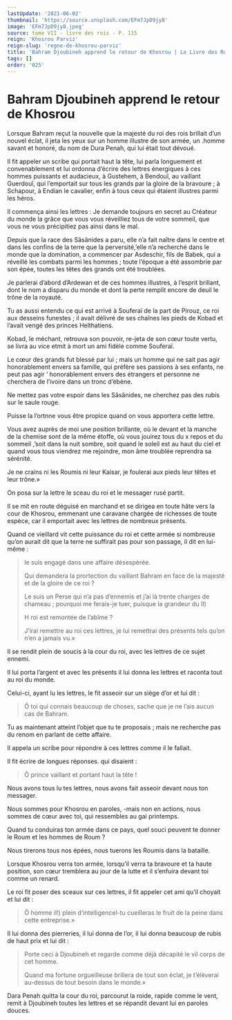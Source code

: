 ```yaml
---
lastUpdate: '2021-06-02'
thumbnail: 'https://source.unsplash.com/EFm7JpD9jy8'
image: 'EFm7JpD9jy8.jpeg'
source: tome VII - livre des rois - P. 115
reign: 'Khosrou Parviz'
reign-slug: 'regne-de-khosrou-parviz'
title: 'Bahram Djoubineh apprend le retour de Khosrou | Le Livre des Rois | Shâhnâmeh'
tags: []
order: '025'
---
```


# Bahram Djoubineh apprend le retour de Khosrou

Lorsque Bahram reçut la nouvelle que la majesté du roi des rois brillait d’un nouvel éclat, il jeta les yeux sur un homme illustre de son armée, un .homme savant et honoré, du nom de Dura Penah, qui lui était tout dévoué.

Il fit appeler un scribe qui portait haut la tête, lui parla longuement et convenablement et lui ordonna d’écrire des lettres énergiques à ces hommes puissants et audacieux, à Gustehem, à Bendouî, au vaillant Guerdouî, qui l’emportait sur tous les grands par la gloire de la bravoure ; à Schapour, à Endian le cavalier, enfin à tous ceux qui étaient illustres parmi les héros.

Il commença ainsi les lettres : Je demande toujours en secret au Créateur du monde la grâce que vous vous réveilliez tous de votre sommeil, que vous ne vous précipitiez pas ainsi dans le mal.

Depuis que la race des Sâsânides a paru, elle n’a fait naître dans le centre et dans les confins de la terre que la perversité,’elle n’a recherché dans le monde que la domination, a commencer par Asdeschir, fils de Babek, qui a réveillé les combats parmi les hommes ; toute l’époque a été assombrie par son épée, toutes les têtes des grands ont été troublées.

Je parlerai d’abord d’Ardewan et de ces hommes illustres, à l’esprit brillant, dont le nom a disparu du monde et dont la perte remplit encore de deuil le trône de la royauté.

Tu as aussi entendu ce qui est arrivé à Souferaï de la part de Pirouz, ce roi aux desseins funestes ; il avait délivré de ses chaînes les pieds de Kobad et l’avait vengé des princes Heîthatiens.

Kobad, le méchant, retrouva son pouvoir, re-jeta de son cœur toute vertu, se livra au vice etmit à mort un ami fidèle comme Souferaï.

Le cœur des grands fut blessé par lui ; mais un homme qui ne sait pas agir honorablement envers sa famille, qui préfère ses passions à ses enfants, ne peut pas agir ’ honorablement envers des étrangers et personne ne cherchera de l’ivoire dans un tronc d’ébène.

Ne mettez pas votre espoir dans les Sâsânides, ne cherchez pas des rubis sur le saule rouge.

Puisse la l’ortnne vous être propice quand on vous apportera cette lettre.

Vous avez auprès de moi une position brillante, où le devant et la manche de la chemise sont de la même étoffe, où vous jouirez tous du x repos et du sommeil ,’soit dans la nuit sombre, soit quand le soleil est au haut du ciel et quand vous tous viendrez me rejoindre, mon âme troublée reprendra sa sérénité.

Je ne crains ni les Roumis ni leur Kaisar, je foulerai aux pieds leur têtes et leur trône.»

On posa sur la lettre le sceau du roi et le messager rusé partit.

Il se mit en route déguisé en marchand et se dirigea en toute hâte vers la cour de Khosrou, emmenant une caravane chargée de richesses de toute espèce, car il emportait avec les lettres de nombreux présents.

Quand ce vieillard vit cette puissance du roi et cette armée si nombreuse qu’on aurait dit que la terre ne suffirait pas pour son passage, il dit en lui-même :

> le suis engagé dans une affaire désespérée.
>
> Qui demandera la prortection du vaillant Bahram en face de la majesté et de la gloire de ce roi ?
>
> Le suis un Perse qui n’a pas d’ennemis et j’ai là trente charges de chameau ; pourquoi me ferais-je tuer, puisque la grandeur du Il)
>
> H roi est remontée de l’abîme ?
>
> J’irai remettre au roi ces lettres, je lui remettrai des présents tels qu’on n’en a jamais vu.»

Il se rendit plein de soucis à la cour du roi, avec les lettres de ce sujet ennemi.

Il lui porta l’argent et avec les présents il lui donna les lettres et raconta tout au roi du monde.

Celui-ci, ayant lu les lettres, le fit asseoir sur un siège d’or et lui dit :

> Ô toi qui connais beaucoup de choses, sache que je ne l’ais aucun cas de Bahram.

Tu as maintenant atteint l’objet que tu te proposais ; mais ne recherche pas du renom en parlant de cette affaire.

Il appela un scribe pour répondre à ces lettres comme il le fallait.

Il fit écrire de longues réponses. qui disaient :

> Ô prince vaillant et portant haut la tête !

Nous avons tous lu tes lettres, nous avons fait asseoir devant nous ton messager.

Nous sommes pour Khosrou en paroles, -mais non en actions, nous sommes de cœur avec toi, qui ressembles au gai printemps.

Quand tu conduiras ton armée dans ce pays, quel souci peuvent te donner le Roum et les hommes de Roum ?

Nous tirerons tous nos épées, nous tuerons les Roumis dans la bataille.

Lorsque Khosrou verra ton armée, lorsqu’il verra ta bravoure et ta haute position, son cœur tremblera au jour de la lutte et il s’enfuira devant toi comme un renard.

Le roi fit poser des sceaux sur ces lettres, il fit appeler cet ami qu’il choyait et lui dit :

> Ô homme il!) plein d’intelligencel-tu cueilleras le fruit de la peine dans cette entreprise.»

Il lui donna des pierreries, il lui donna de l’or, il lui donna beaucoup de rubis de haut prix et lui dit :

> Porte ceci à Djoubineh et regarde comme déjà décapité le vil corps de cet homme.
>
> Quand ma fortune orgueilleuse brillera de tout son éclat, je t’élèverai au-dessus de tout besoin dans le monde.»

Dara Penah quitta la cour du roi, parcourut la roide, rapide comme le vent, remit à Djoubineh toutes les lettres et se répandit devant lui en paroles douces.
